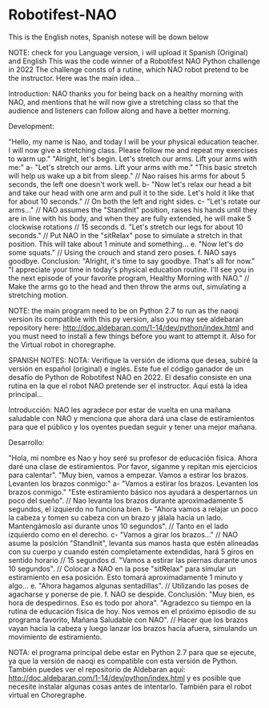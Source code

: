 # Robotifest-NAO
This is the English notes, Spanish notese will be down below

NOTE: check for you Language version, i will upload it Spanish (Original) and English
This was the code winner of a Robotifest NAO Python challenge in 2022
The challenge consts of a rutine, which NAO robot pretend to be the instructor.
Here was the main idea...

Introduction:
NAO thanks you for being back on a healthy morning with NAO, and mentions that he will now give a stretching class so that the audience and listeners can follow along and have a better morning.

Development:

"Hello, my name is Nao, and today I will be your physical education teacher. I will now give a stretching class. Please follow me and repeat my exercises to warm up."
"Alright, let's begin. Let's stretch our arms. Lift your arms with me:"
a- "Let's stretch our arms. Lift your arms with me."
"This basic stretch will help us wake up a bit from sleep."
// Nao raises his arms for about 5 seconds, the left one doesn't work well.
b- "Now let's relax our head a bit and take our head with one arm and pull it to the side. Let's hold it like that for about 10 seconds."
// On both the left and right sides.
c- "Let's rotate our arms..."
// NAO assumes the "StandInit" position, raises his hands until they are in line with his body, and when they are fully extended, he will make 5 clockwise rotations // 15 seconds
d. "Let's stretch our legs for about 10 seconds."
// Put NAO in the "sitRelax" pose to simulate a stretch in that position. This will take about 1 minute and something...
e. "Now let's do some squats."
// Using the crouch and stand zero poses.
f. NAO says goodbye.
Conclusion:
"Alright, it's time to say goodbye. That's all for now."
"I appreciate your time in today's physical education routine. I'll see you in the next episode of your favorite program, Healthy Morning with NAO."
// Make the arms go to the head and then throw the arms out, simulating a stretching motion.

NOTE: the main program need to be on Python 2.7 to run as the naoqi version its compatible with this py version, also you may see aldebaran repository here: 
http://doc.aldebaran.com/1-14/dev/python/index.html
and you must need to install a few things before you want to attempt it. Also for the Virtual robot in choregraphe.

SPANISH NOTES:
NOTA: Verifique la versión de idioma que desea, subiré la versión en español (original) e inglés. Este fue el código ganador de un desafío de Python de Robotifest NAO en 2022. El desafío consiste en una rutina en la que el robot NAO pretende ser el instructor. Aquí está la idea principal...

Introducción: NAO les agradece por estar de vuelta en una mañana saludable con NAO y menciona que ahora dará una clase de estiramientos para que el público y los oyentes puedan seguir y tener una mejor mañana.

Desarrollo:

"Hola, mi nombre es Nao y hoy seré su profesor de educación física. Ahora daré una clase de estiramientos. Por favor, síganme y repitan mis ejercicios para calentar". "Muy bien, vamos a empezar. Vamos a estirar los brazos. Levanten los brazos conmigo:" a- "Vamos a estirar los brazos. Levanten los brazos conmigo." "Este estiramiento básico nos ayudará a despertarnos un poco del sueño". // Nao levanta los brazos durante aproximadamente 5 segundos, el izquierdo no funciona bien. b- "Ahora vamos a relajar un poco la cabeza y tomen su cabeza con un brazo y jálala hacia un lado. Mantengámoslo así durante unos 10 segundos". // Tanto en el lado izquierdo como en el derecho. c- "Vamos a girar los brazos..." // NAO asume la posición "StandInit", levanta sus manos hasta que estén alineadas con su cuerpo y cuando estén completamente extendidas, hará 5 giros en sentido horario // 15 segundos d. "Vamos a estirar las piernas durante unos 10 segundos". // Colocar a NAO en la pose "sitRelax" para simular un estiramiento en esa posición. Esto tomará aproximadamente 1 minuto y algo... e. "Ahora hagamos algunas sentadillas". // Utilizando las poses de agacharse y ponerse de pie. f. NAO se despide. Conclusión: "Muy bien, es hora de despedirnos. Eso es todo por ahora". "Agradezco su tiempo en la rutina de educación física de hoy. Nos vemos en el próximo episodio de su programa favorito, Mañana Saludable con NAO". // Hacer que los brazos vayan hacia la cabeza y luego lanzar los brazos hacia afuera, simulando un movimiento de estiramiento.

NOTA: el programa principal debe estar en Python 2.7 para que se ejecute, ya que la versión de naoqi es compatible con esta versión de Python. También puedes ver el repositorio de Aldebaran aquí: http://doc.aldebaran.com/1-14/dev/python/index.html y es posible que necesite instalar algunas cosas antes de intentarlo. También para el robot virtual en Choregraphe.

